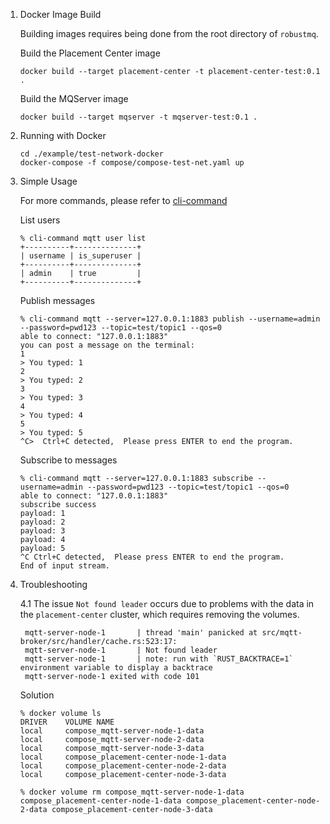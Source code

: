 1. Docker Image Build

    Building images requires being done from the root directory of `robustmq`.

    Build the Placement Center image
    ```shell
    docker build --target placement-center -t placement-center-test:0.1 .
    ```

    Build the MQServer image
    ```shell
    docker build --target mqserver -t mqserver-test:0.1 .
    ```

2. Running with Docker

    ```shell
    cd ./example/test-network-docker
    docker-compose -f compose/compose-test-net.yaml up
    ```

3. Simple Usage

    For more commands, please refer to [cli-command](../../RobustMQ-Command/Mqtt-Broker.md)

    List users
    ```console
    % cli-command mqtt user list
    +----------+--------------+
    | username | is_superuser |
    +----------+--------------+
    | admin    | true         |
    +----------+--------------+
    ```

    Publish messages
    ```console
    % cli-command mqtt --server=127.0.0.1:1883 publish --username=admin --password=pwd123 --topic=test/topic1 --qos=0
    able to connect: "127.0.0.1:1883"
    you can post a message on the terminal:
    1
    > You typed: 1
    2
    > You typed: 2
    3
    > You typed: 3
    4
    > You typed: 4
    5
    > You typed: 5
    ^C>  Ctrl+C detected,  Please press ENTER to end the program.
    ```

    Subscribe to messages
    ```console
    % cli-command mqtt --server=127.0.0.1:1883 subscribe --username=admin --password=pwd123 --topic=test/topic1 --qos=0
    able to connect: "127.0.0.1:1883"
    subscribe success
    payload: 1
    payload: 2
    payload: 3
    payload: 4
    payload: 5
    ^C Ctrl+C detected,  Please press ENTER to end the program.
    End of input stream.
    ```

4. Troubleshooting

   4.1 The issue `Not found leader` occurs due to problems with the data in the `placement-center` cluster, which requires removing the volumes.

   ```console
    mqtt-server-node-1       | thread 'main' panicked at src/mqtt-broker/src/handler/cache.rs:523:17:
    mqtt-server-node-1       | Not found leader
    mqtt-server-node-1       | note: run with `RUST_BACKTRACE=1` environment variable to display a backtrace
    mqtt-server-node-1 exited with code 101
   ```

    Solution

    ```console
    % docker volume ls
    DRIVER    VOLUME NAME
    local     compose_mqtt-server-node-1-data
    local     compose_mqtt-server-node-2-data
    local     compose_mqtt-server-node-3-data
    local     compose_placement-center-node-1-data
    local     compose_placement-center-node-2-data
    local     compose_placement-center-node-3-data

    % docker volume rm compose_mqtt-server-node-1-data compose_placement-center-node-1-data compose_placement-center-node-2-data compose_placement-center-node-3-data
    ```

